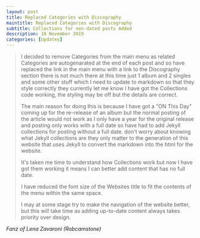 ```yaml
---
layout: post
title: Replaced Categories with Discography
maintitle: Replaced Categories with Discography
subtitle: Collections for non-dated posts Added
description: 18 November 2019
categories: [Updates]
---
```


> I decided to remove Categories from the main menu as related Categories are autogenarated at the end of each post and so have replaced the link in the main menu with a link to the Discography section there is not much there at this time just 1 album and 2 singles and some other stuff which I need to update to markdown so that they style correctly they currently let me know I have got the Collections code working, the styling may be off but the details are correct.
>
> The main reason for doing this is because I have got a "ON This Day" coming up for the re-release of an album but the normal posting of the article would not work as I only have a year for the original release and posting only works with a full date so have had to add Jekyll collections for posting without a full date. don't worry about knowing what Jekyll collections are they only matter to the generation of this website that uses Jekyll to convert the markdown into the html for the website.
>
> It's taken me time to understand how Collections work but now I have got them working it means I can better add content that has no full date.
>
> I have reduced the font size of the Websites title to fit the contents of the menu within the same space.
>
> I may at some stage try to make the navigation of the website better, but this will take time as adding up-to-date content always takes priority over design.

<cite>Fanz of Lena Zavaroni (Robcamstone)</cite>


